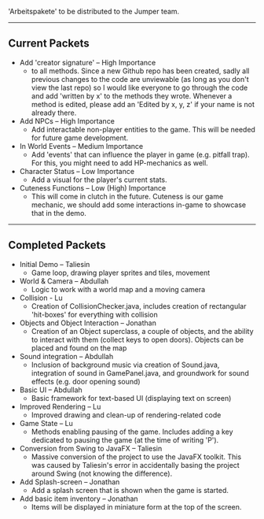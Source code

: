 'Arbeitspakete' to be distributed to the Jumper team.
***
## Current Packets 

- Add 'creator signature' – High Importance 
	- to all methods. Since a new Github repo has been created, sadly all previous changes to the code are unviewable (as long as you don't view the last repo) so I would like everyone to go through the code and add 'written by x' to the methods they wrote. Whenever a method is edited, please add an 'Edited by x, y, z' if your name is not already there.
- Add NPCs – High Importance
	- Add interactable non-player entities to the game. This will be needed for future game development.
- In World Events – Medium Importance
	- Add 'events' that can influence the player in game (e.g. pitfall trap). For this, you might need to add HP-mechanics as well.
- Character Status – Low Importance
	- Add a visual for the player's current stats.
- Cuteness Functions – Low (High) Importance
	- This will come in clutch in the future. Cuteness is our game mechanic, we should add some interactions in-game to showcase that in the demo.

***
## Completed Packets

- Initial Demo – Taliesin
	- Game loop, drawing player sprites and tiles, movement
- World & Camera – Abdullah
	- Logic to work with a world map and a moving camera
- Collision - Lu
	- Creation of CollisionChecker.java, includes creation of rectangular 'hit-boxes' for everything with collision
- Objects and Object Interaction – Jonathan
	- Creation of an Object superclass, a couple of objects, and the ability to interact with them (collect keys to open doors). Objects can be placed and found on the map
- Sound integration – Abdullah
	- Inclusion of background music via creation of Sound.java, integration of sound in GamePanel.java, and groundwork for sound effects (e.g. door opening sound)
- Basic UI – Abdullah
	- Basic framework for text-based UI (displaying text on screen)
- Improved Rendering – Lu
	- Improved drawing and clean-up of rendering-related code
- Game State – Lu
	- Methods enabling pausing of the game. Includes adding a key dedicated to pausing the game (at the time of writing 'P').
- Conversion from Swing to JavaFX – Taliesin
	- Massive conversion of the project to use the JavaFX toolkit. This was caused by Taliesin's error in accidentally basing the project around Swing (not knowing the difference).
- Add Splash-screen – Jonathan
  - Add a splash screen that is shown when the game is started.
- Add basic item inventory – Jonathan 
  - Items will be displayed in miniature form at the top of the screen.
